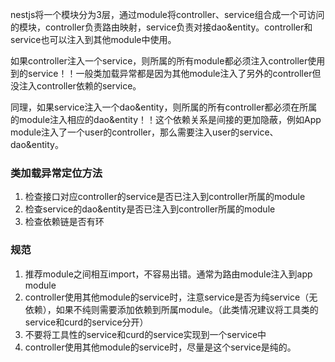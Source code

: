 nestjs将一个模块分为3层，通过module将controller、service组合成一个可访问的模块，controller负责路由映射，service负责对接dao&entity。controller和service也可以注入到其他module中使用。

如果controller注入一个service，则所属的所有module都必须注入controller使用到的service！！一般类加载异常都是因为其他module注入了另外的controller但没注入controller依赖的service。

同理，如果service注入一个dao&entity，则所属的所有controller都必须在所属的module注入相应的dao&entity！！这个依赖关系是间接的更加隐蔽，例如App module注入了一个user的controller，那么需要注入user的service、dao&entity。

### 类加载异常定位方法

1. 检查接口对应controller的service是否已注入到controller所属的module
2. 检查service的dao&entity是否已注入到controller所属的module
3. 检查依赖链是否有环

### 规范

1. 推荐module之间相互import，不容易出错。通常为路由module注入到app module
2. controller使用其他module的service时，注意service是否为纯service（无依赖），如果不纯则需要添加依赖到所属module。（此类情况建议将工具类的service和curd的service分开）
3. 不要将工具性的service和curd的service实现到一个service中
4. controller使用其他module的service时，尽量是这个service是纯的。
